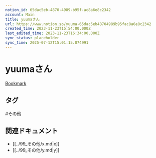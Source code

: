 ```yaml
---
notion_id: 65dac5eb-4870-4989-b95f-ac8a6e8c2342
account: Main
title: yuumaさん
url: https://www.notion.so/yuuma-65dac5eb48704989b95fac8a6e8c2342
created_time: 2023-11-23T15:54:00.000Z
last_edited_time: 2023-11-23T16:34:00.000Z
sync_status: placeholder
sync_time: 2025-07-12T15:01:15.074991
---
```

# yuumaさん

[Bookmark](https://x.com/yuma_aus/status/1727629146325766638?s=20)

## タグ

#その他 

## 関連ドキュメント

- [[../99_その他/x.md|x]]
- [[../99_その他/y.md|y]]
